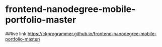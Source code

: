 # frontend-nanodegree-mobile-portfolio-master

##live link
https://ckprogrammer.github.io/frontend-nanodegree-mobile-portfolio-master/

